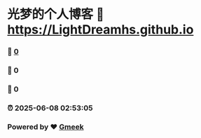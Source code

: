 # 光梦的个人博客 :link: https://LightDreamhs.github.io 
### :page_facing_up: [0](https://LightDreamhs.github.io/tag.html) 
### :speech_balloon: 0 
### :hibiscus: 0 
### :alarm_clock: 2025-06-08 02:53:05 
### Powered by :heart: [Gmeek](https://github.com/Meekdai/Gmeek)
